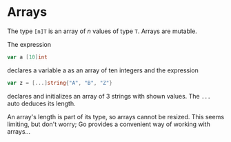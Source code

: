 # Arrays
The type `[n]T` is an array of *n* values of type `T`. Arrays
are mutable.

The expression
```go
var a [10]int
```
declares a variable a as an array of ten integers and the expression
```go
var z = [...]string{"A", "B", "Z"}
```
declares and initializes an array of 3 strings with shown values. The `...` auto deduces its length.

An array's length is part of its type, so arrays cannot be resized. This seems limiting, but don't worry; Go provides a convenient way of working with arrays...